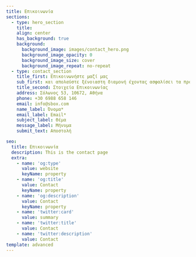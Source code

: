 ```yaml
---
title: Επικοινωνία
sections:
  - type: hero_section
    title: 
    align: center
    has_background: true
    background: 
      background_image: images/contact_hero.png
      background_image_opacity: 0
      background_image_size: cover
      background_image_repeat: no-repeat
  - type: contact_section
    title_first: Επικοινωνήστε μαζί μας
    sub_first: και απολαύστε ξένοιαστη διαμονή έχοντας ασφαλίσει τα προσωπικά σας αντικείμενα στα οποία έχετε απεριόριστη πρόσβαση ανεξαρτήτως ημέρας ή ώρας. 
    title_second: Στοιχεία Επικοινωνίας
    address: Σόλωνος 53, 10672, Αθήνα
    phone: +30 6988 658 146
    email: info@sbox.com
    name_label: Όνομα*
    email_label: Email*
    subject_label: Θέμα
    message_label: Μήνυμα
    submit_text: Αποστολή

seo:
  title: Επικοινωνία
  description: This is the contact page
  extra:
    - name: 'og:type'
      value: website
      keyName: property
    - name: 'og:title'
      value: Contact
      keyName: property
    - name: 'og:description'
      value: Contact
      keyName: property
    - name: 'twitter:card'
      value: summary
    - name: 'twitter:title'
      value: Contact
    - name: 'twitter:description'
      value: Contact
template: advanced
---
```

